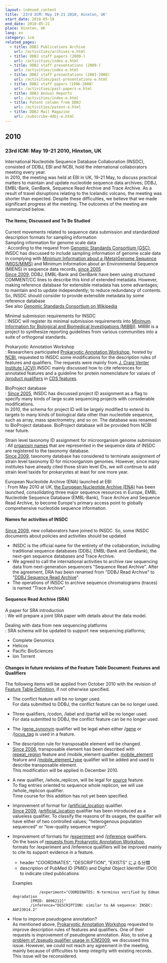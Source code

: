 ```yaml
---
layout: indexed_content
title: '23rd ICM: May 19-21 2010, Hinxton, UK'
start_date: 2010-05-19
end_date: 2010-05-21
place: Hinxton, UK
lang: en
category: icm
related_pages:
  - title: DDBJ Publications Archive
    url: /activities/archives-e.html
  - title: DDBJ staff papers (2009-)
    url: /activities/index-e.html
  - title: DDBJ staff presentations (2009-)
    url: /activities/index-e.html
  - title: DDBJ staff presentations (2001-2008)
    url: /activities/past-presentations-e.html
  - title: DDBJ staff papers（1996-2008）
    url: /activities/past-papers-e.html
  - title: DDBJ Annual Reports
    url: /activities/index-e.html
  - title: Patent column from DDBJ
    url: /activities/patent-e.html
  - title: DDBJ Mail Magazine
    url: /subscribe-ddbj-e.html
---
```


## 2010 <a name="2010"></a>

### 23rd ICM: May 19-21 2010, Hinxton, UK

International Nucleotide Sequence Database Collaboration (INSDC),
consisted of DDBJ, EBI and NCBI, hold the international collaborators
meeting every year.  
In 2010, the meeting was held at EBI in UK, 19-21 May, to discuss
practical matters to maintain and update nucleotide sequence data
archives; DDBJ, EMBL-Bank, GenBank, Sequence Read Archive and Trace
Archive. As a result of travel disruptions relating to the Icelandic
volcano, the meeting was shorter than expected. Despite these
difficulties, we believe that we made significant progress at the
meeting. The outcomes of the meeting are summarized below.

#### The Items; Discussed and To Be Studied

Current movements related to sequence data submission and standardized description formats for sampling information  
Sampling information for genome scale data  
:  According to the request from [Genomic Standards Consortium (GSC)](http://gensc.org/), INSDC has discussed to include sampling information of genome scale data in complying with [Minimum Information about a (Meta)Genome Sequence (MIGS/MIMS)](http://wiki.gensc.org/index.php?title=MIGS/MIMS) and Minimum Information about an Environmental Sequence (MIENS) in sequence data records, [since 2005](/activities/icm/2005-e)  
  [Since 2009](/activities/icm/2009-e), DDBJ, EMBL-Bank and GenBank have been using structured COMMENT/CC lines to describe this kind of extended metadata. However, making reference database for extensible metadata has some advantages; to maintain and to update independently; to reduce redundancy of contents. So, INSDC should consider to provide extensible metadata by some reference database   
  See also [Genomic Standards Consortium on Wikipedia](https://en.wikipedia.org/wiki/Genomic_Standards_Consortium)

Minimal submission requirements for INSDC  
:  INSDC will register its minimal submission requirements into [Minimum Information for Biological and Biomedical Investigations (MIBBI)](http://mibbi.sourceforge.net/legacy.shtml). MIBBI is a project to synthesize reporting guidelines from various communities into a suite of orthogonal standards.

<a name="jcvi"></a>
Prokaryotic Annotation Workshop  
:  Researchers participated [Prokaryotic Annotation Workshop](https://www.ncbi.nlm.nih.gov/genomes/AnnotationWorkshop.html), hosted by [NCBI](https://www.ncbi.nlm.nih.gov/), requested to INSDC some modifications for the description rules of features and qualifiers. The requests were mainly from [J. Craig Venter Institute (JCVI)](https://www.jcvi.org/).INSDC mainly discussed how to cite references for annotated features and a guideline for protein nomenclature for values of [/product qualifiers](/ddbj/cds-e.html#product) in [CDS features](/ddbj/cds-e.html).

BioProject database  
:  [Since 2005](/activities/icm/2005-e), INSDC has discussed project ID assignment as a flag to specify many kinds of large scale sequencing projects with considerable modifications.   
  In 2010, the schema for project ID will be largely modified to extend its targets to many kinds of biological data other than nucleotide sequence, such as array, mass spectrometry, and so on. The database was renamed to BioProject database. BioProject database will be provided from NCBI near future.

Strain level taxonomy ID assignment for microorganism genome submission  
:  All [organism names](/ddbj/organism-e.html) that are represented in the sequence data of INSDC are registered to the taxonomy database.  
  [Since 2009](/activities/icm/2009-e), taxonomy database has considered to terminate assignment of strain level taxonomy ID for microorganism genomes. However, since many institutes have already cited those strain level IDs, we will continue to add strain level taxids for prokaryotes at least for one more year.

European Nucleotide Archive (ENA) launched at EBI  
:  From May 2010 at UK, [the European Nucleotide Archive (ENA)](https://www.ebi.ac.uk/ena/) has been launched, consolidating three major sequence resources in Europe, EMBL Nucleotide Sequence Database (EMBL-Bank), Trace Archive and Sequence Read Archive, to become Europe's primary access point to globally comprehensive nucleotide sequence information.

#### Names for activities of INSDC

[Since 2009](/activities/icm/2009-e), new collaborators
have joined to INSDC. So, some INSDC documents about policies and
activities should be updated

-   INSDC is the official name for the entirety of the collaboration,
    including traditional sequence databases (DDBJ, EMBL-Bank and
    GenBank), the next-gen sequence databases and Trace Archive.
-   We agreed to call the international activities to archive raw
    sequencing data from next-generation sequencers "Sequence Read
    Archive". After the agreement, DRA has been renamed from "DDBJ Read
    Archive" to "[DDBJ Sequence Read Archive](/dra/index-e.html)".
-   The operations of INSDC to archive sequence chromatograms (traces)
    is named "Trace Archive".

#### Sequence Read Archive (SRA)

A paper for SRA introduction  
:  We will prepare a joint SRA paper with details about the data model.

Dealing with data from new sequencing platforms  
:  SRA schema will be updated to support new sequencing platforms;

-   Complete Genomics
-   Helicos
-   Pacific BioSciences
-   Ion Torrent

#### Changes in future revisions of the Feature Table Document: Features and Qualifiers

The following items will be applied from October 2010 with the revision
of [Feature Table Definition](/ddbj/feature-table-e.html), if not otherwise
specified.

-   The conflict feature will be no longer used.  
    <span class="red">For data submitted to DDBJ, the conflict feature
    can be no longer used. </span>

-   Three qualifiers, /codon, /label and /partial will be no longer
    used.  
    <span class="red">For data submitted to DDBJ, the conflict feature
    can be no longer used.</span>

-   The /[gene\_synonym](/ddbj/qualifiers-e.html#gene_synonym) qualifier
    will be legal when either /[gene](/ddbj/qualifiers-e.html#gene) or
    /[locus\_tag](/ddbj/qualifiers-e.html#locus_tag) is used in a
    feature.

-   The description rule for transposable element will be changed.  
    [Since 2006](/activities/icm/2006-e), transposable
    element has been described with
    [repeat\_region](/ddbj/features-e.html#repeat_region) feature and
    /mobile\_element qualifier.
    [mobile\_element](/ddbj/features-e.html#mobile_element) feature and
    /[mobile\_element\_type](/ddbj/qualifiers-e.html#mobile_element_type)
    qualifier will be added and used to describe transposable element.  
    <span class="red">This modification will be applied in
    December 2010. </span>

-   A new qualifier, /whole\_replicon, will be legal for
    [source](/ddbj/features-e.html#source) feature.  
    To flag entries oriented to sequence whole replicon, we will use
    /whole\_replicon qualifier.  
    <span class="red">Time course for this addition has not yet been
    specified.</span>

-   Improvement of format for
    /[artificial\_location](/ddbj/qualifiers-e.html#artificial_location)
    qualifier.  
    [Since 2009](/activities/icm/2009-e),
    /[artificial\_location](/ddbj/qualifiers-e.html#artificial_location)
    qualifier has been introduced as a valueless qualifier. To classify
    the reasons of its usages, the qualifier will have either of two
    controlled values; "heterogenous population sequenced" or
    "low-quality sequence region".

-   Improvement of formats for
    /[experiment](/ddbj/qualifiers-e.html#experiment) and
    /[inference](/ddbj/qualifiers-e.html#inference) qualifiers.  
    On the basis of [requests from Prokaryotic Annotation
    Workshop](#jcvi), formats for /experiment and /inference qualifiers
    will be improved mainly to cite its support evidence in a feature.

    -   header "COORDINATES", "DESCRIPTION", "EXISTS" による分類
    -   description of PubMed ID (PMID) and Digital Object Identifier
        (DOI) to indicate cited publications

    Examples

                    /experiment="COORDINATES: N-terminus verified by Edman degradation
                [PMID: 8096212]"
                /inference="DESCRIPTION: similar to AA sequence: INSDC: AAF23014.2"

-   How to improve pseudogene annotation?  
    As mentioned above, [Prokaryotic Annotation Workshop](#jcvi)
    requested to improve description rules of features and qualifiers.
    One of their requests is improvement of pseudogene annotation. Also,
    to solve [a problem of /pseudo qualifier usage in
    ICM2009](/activities/icm/2009-e), we discussed this
    issue. However, we could not reach any agreement in the meeting,
    mainly because of difficulties to keep integrity with existing
    records.  
    <span class="red">This issue will be reconsidered.</span>
